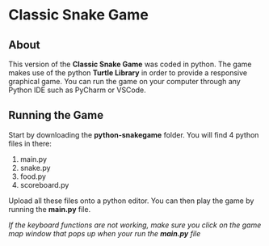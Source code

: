 # Classic Snake Game


## About
This version of the **Classic Snake Game** was coded in python. The game makes use of the  python **Turtle Library** in order to provide a responsive graphical game. You can run the game on your computer through any Python IDE such as PyCharm or VSCode.  

## Running the Game
Start by downloading the **python-snakegame** folder. You will find 4 python files in there:
1. main.py
2. snake.py
3. food.py
4. scoreboard.py

Upload all these files onto a python editor. You can then play the game by running the **main.py** file. 


*If the keyboard functions are not working, make sure you click on the game map window that pops up when your run the **main.py** file*

